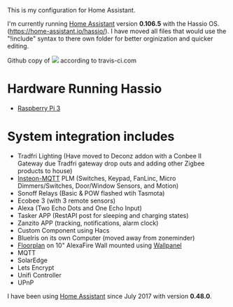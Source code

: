 This is my configuration for Home Assistant.

I'm currently running [Home Assistant](https://home-assistant.io) version __0.106.5__ with the Hassio OS.  (https://home-assistant.io/hassio/). I have moved all files that would use the "!include" syntax to there own folder for better orginization and quicker editing.

Github copy of <a href="https://travis-ci.com/djryan012/homeassistant-config"><img src="https://travis-ci.com/djryan012/homeassistant-config.svg?branch=master"/></a> according to travis-ci.com

# Hardware Running Hassio
* [Raspberry Pi 3](http://a.co/8dDGqmT)

# System integration includes
* Tradfri Lighting (Have moved to Deconz addon with a Conbee II Gateway due Tradfri gateway drop outs and adding other Zigbee products to house)
* <a href="https://github.com/TD22057/insteon-mqtt">Insteon-MQTT</a> PLM (Switches, Keypad, FanLinc, Micro Dimmers/Switches, Door/Window Sensors, and Motion)  
* Sonoff Relays (Basic & POW flashed wtih Tasmota)
* Ecobee 3 (with 3 remote sensors)
* Alexa (Two Echo Dots and One Echo Input)
* Tasker APP (RestAPI post for sleeping and charging states)
* Zanzito APP (tracking, notifications, alarm clock)
* Custom Component using Hacs
* BlueIris on its own Computer (moved away from zoneminder)
* <a href="https://github.com/pkozul/ha-floorplan">Floorplan</a> on 10" AlexaFire Wall mounted using <a href="https://github.com/thanksmister/wallpanel-android">Wallpanel</a>
* MQTT
* SolarEdge
* Lets Encrypt
* Unifi Controller
* UPnP

I have been using [Home Assistant](https://home-assistant.io) since July 2017 with version __0.48.0__.
